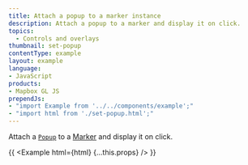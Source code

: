 ```yaml
---
title: Attach a popup to a marker instance
description: Attach a popup to a marker and display it on click.
topics:
  - Controls and overlays
thumbnail: set-popup
contentType: example
layout: example
language:
- JavaScript
products:
- Mapbox GL JS
prependJs:
- "import Example from '../../components/example';"
- "import html from './set-popup.html';"
---
```


Attach a [`Popup`](https://maplibre.org/maplibre-gl-js-docs/api/markers/#popup) to a [Marker](https://maplibre.org/maplibre-gl-js-docs/api/markers/#marker) and display it on click.

{{ <Example html={html} {...this.props} /> }}
